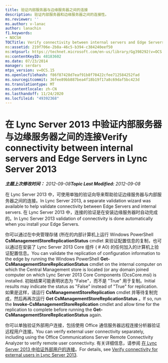 ```yaml
---
title: 验证内部服务器与边缘服务器之间的连接
description: 验证内部服务器和边缘服务器之间的连接性。
ms.reviewer: ''
ms.author: v-lanac
author: lanachin
f1.keywords:
- NOCSH
TOCTitle: Verify connectivity between internal servers and Edge Servers
ms:assetid: 219f706e-2b8a-46c5-b394-c384240eef50
ms:mtpsurl: https://technet.microsoft.com/en-us/library/Gg398292(v=OCS.15)
ms:contentKeyID: 48183602
ms.date: 07/23/2014
manager: serdars
mtps_version: v=OCS.15
ms.openlocfilehash: f86f87428d7eaf91b8f70422cfee712584252fad
ms.sourcegitcommit: 36fee89bb887bea4f18b19f17a8c69daf5bc423d
ms.translationtype: MT
ms.contentlocale: zh-CN
ms.lasthandoff: 11/24/2020
ms.locfileid: "49392368"
---
```

# <a name="verify-connectivity-between-internal-servers-and-edge-servers-in-lync-server-2013"></a><span data-ttu-id="f5070-103">在 Lync Server 2013 中验证内部服务器与边缘服务器之间的连接</span><span class="sxs-lookup"><span data-stu-id="f5070-103">Verify connectivity between internal servers and Edge Servers in Lync Server 2013</span></span>

<div data-xmlns="http://www.w3.org/1999/xhtml">

<div class="topic" data-xmlns="http://www.w3.org/1999/xhtml" data-msxsl="urn:schemas-microsoft-com:xslt" data-cs="https://msdn.microsoft.com/">

<div data-asp="https://msdn2.microsoft.com/asp">



</div>

<div id="mainSection">

<div id="mainBody"><span data-ttu-id="f5070-104">

<span> </span></span><span class="sxs-lookup"><span data-stu-id="f5070-104">

<span> </span></span></span>

<span data-ttu-id="f5070-105">_**主题上次修改时间：** 2012-09-08_</span><span class="sxs-lookup"><span data-stu-id="f5070-105">_**Topic Last Modified:** 2012-09-08_</span></span>

<span data-ttu-id="f5070-106">在 Lync Server 2013 中，可使用单独的验证向导来帮助验证边缘服务器与内部服务器之间的连接。</span><span class="sxs-lookup"><span data-stu-id="f5070-106">In Lync Server 2013, a separate validation wizard was available to help validate connectivity between Edge Servers and internal servers.</span></span> <span data-ttu-id="f5070-107">在 Lync Server 2013 中，连接的验证是在安装边缘服务器时自动完成的。</span><span class="sxs-lookup"><span data-stu-id="f5070-107">In Lync Server 2013 validation of connectivity is done automatically when you install your Edge Servers.</span></span>

<span data-ttu-id="f5070-108">你可以通过在中央管理存储 (所在的内部计算机上运行 Windows PowerShell **CsManagementStoreReplicationStatus** cmdlet 来验证配置信息的复制，也可以通过在安装了 Lync Server 2013 Core 组件 ( # A0) 的任何加入的计算机上验证配置信息。</span><span class="sxs-lookup"><span data-stu-id="f5070-108">You can validate the replication of configuration information to the edge by running the Windows PowerShell **Get-CsManagementStoreReplicationStatus** cmdlet on the internal computer on which the Central Management store is located (or any domain joined computer on which Lync Server 2013 Core Components (OcsCore.msi) is installed.</span></span> <span data-ttu-id="f5070-109">初始结果可能表明状态为 "False"，而不是 "True" 用于复制。</span><span class="sxs-lookup"><span data-stu-id="f5070-109">Initial results may indicate the status as "False" instead of "True" for replication.</span></span> <span data-ttu-id="f5070-110">如果是这样，请运行 **CsManagementStoreReplication** cmdlet 并等待复制完成，然后再再次运行 **Get CsManagementStoreReplicationStatus** 。</span><span class="sxs-lookup"><span data-stu-id="f5070-110">If so, run the **Invoke-CsManagementStoreReplication** cmdlet and allow time for the replication to complete before running the **Get-CsManagementStoreReplicationStatus** again.</span></span>

<span data-ttu-id="f5070-111">你可以单独验证外部用户连接，包括使用 Office 通信服务器远程连接分析器验证远程用户连接。</span><span class="sxs-lookup"><span data-stu-id="f5070-111">You can verify external user connectivity separately, including using the Office Communications Server Remote Connectivity Analyzer to verify remote user connectivity.</span></span> <span data-ttu-id="f5070-112">有关详细信息，请参阅 [在 Lync Server 2013 中验证外部用户的连接](lync-server-2013-verify-connectivity-for-external-users.md)。</span><span class="sxs-lookup"><span data-stu-id="f5070-112">For details, see [Verify connectivity for external users in Lync Server 2013](lync-server-2013-verify-connectivity-for-external-users.md).</span></span>

<span data-ttu-id="f5070-113"></div>

<span> </span>

</div>

</div>

</span><span class="sxs-lookup"><span data-stu-id="f5070-113"></div>

<span> </span>

</div>

</div>

</span></span></div>

